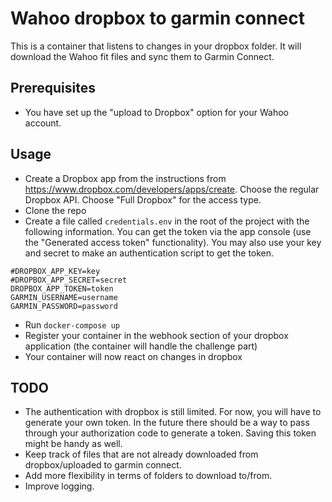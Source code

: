 # Wahoo dropbox to garmin connect
This is a container that listens to changes in your dropbox folder. It will download the Wahoo fit files and sync them to Garmin Connect.
## Prerequisites
* You have set up the "upload to Dropbox" option for your Wahoo account.

## Usage
* Create a Dropbox app from the instructions from https://www.dropbox.com/developers/apps/create. Choose the regular Dropbox API. Choose "Full Dropbox" for the access type.
* Clone the repo
* Create a file called `credentials.env` in the root of the project with the following information. You can get the token via the app console (use the "Generated access token" functionality). You may also use your key and secret to make an authentication script to get the token. 
```
#DROPBOX_APP_KEY=key
#DROPBOX_APP_SECRET=secret
DROPBOX_APP_TOKEN=token
GARMIN_USERNAME=username
GARMIN_PASSWORD=password
```
* Run `docker-compose up`
* Register your container in the webhook section of your dropbox application (the container will handle the challenge part)
* Your container will now react on changes in dropbox

## TODO
* The authentication with dropbox is still limited. For now, you will have to generate your own token. In the future there should be a way to pass through your authorization code to generate a token. Saving this token might be handy as well.
* Keep track of files that are not already downloaded from dropbox/uploaded to garmin connect.
* Add more flexibility in terms of folders to download to/from.
* Improve logging.